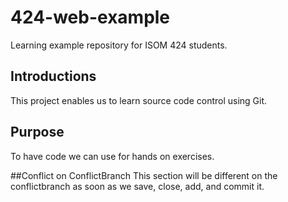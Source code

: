 # 424-web-example
Learning example repository for ISOM 424 students.

## Introductions
This project enables us to learn source code control using Git.

## Purpose
To have code we can use for hands on exercises.

##Conflict on ConflictBranch
This section will be different on the conflictbranch as soon as we save, close, add, and commit it.